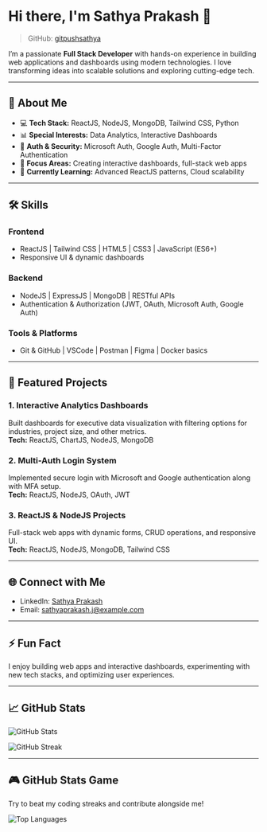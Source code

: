 # Hi there, I'm Sathya Prakash 👋
> GitHub: [gitpushsathya](https://github.com/gitpushsathya)

I’m a passionate **Full Stack Developer** with hands-on experience in building web applications and dashboards using modern technologies. I love transforming ideas into scalable solutions and exploring cutting-edge tech.

---

## 🚀 About Me
- 💻 **Tech Stack:** ReactJS, NodeJS, MongoDB, Tailwind CSS, Python
- 📊 **Special Interests:** Data Analytics, Interactive Dashboards
- 🔐 **Auth & Security:** Microsoft Auth, Google Auth, Multi-Factor Authentication
- 🎯 **Focus Areas:** Creating interactive dashboards, full-stack web apps
- 🌱 **Currently Learning:** Advanced ReactJS patterns, Cloud scalability

---

## 🛠️ Skills

### Frontend
- ReactJS | Tailwind CSS | HTML5 | CSS3 | JavaScript (ES6+)
- Responsive UI & dynamic dashboards

### Backend
- NodeJS | ExpressJS | MongoDB | RESTful APIs
- Authentication & Authorization (JWT, OAuth, Microsoft Auth, Google Auth)

### Tools & Platforms
- Git & GitHub | VSCode | Postman | Figma | Docker basics

---

## 📂 Featured Projects

### 1. **Interactive Analytics Dashboards**
Built dashboards for executive data visualization with filtering options for industries, project size, and other metrics.  
**Tech:** ReactJS, ChartJS, NodeJS, MongoDB  

### 2. **Multi-Auth Login System**
Implemented secure login with Microsoft and Google authentication along with MFA setup.  
**Tech:** ReactJS, NodeJS, OAuth, JWT  

### 3. **ReactJS & NodeJS Projects**
Full-stack web apps with dynamic forms, CRUD operations, and responsive UI.  
**Tech:** ReactJS, NodeJS, MongoDB, Tailwind CSS  

---

## 🌐 Connect with Me
- LinkedIn: [Sathya Prakash](https://www.linkedin.com/in/sathyaprakash-j/)
- Email: sathyaprakash.j@example.com  

---

## ⚡ Fun Fact
I enjoy building web apps and interactive dashboards, experimenting with new tech stacks, and optimizing user experiences.  

---

## 📈 GitHub Stats

![GitHub Stats](https://github-readme-stats.vercel.app/api?username=gitpushsathya&show_icons=true&theme=radical)

![GitHub Streak](https://github-readme-streak-stats.herokuapp.com/?user=gitpushsathya&theme=radical)

---

## 🎮 GitHub Stats Game
Try to beat my coding streaks and contribute alongside me!  

![Top Languages](https://github-readme-stats.vercel.app/api/top-langs/?username=gitpushsathya&layout=compact&theme=radical)
